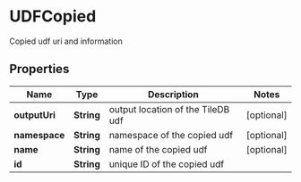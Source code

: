 

# UDFCopied

Copied udf uri and information

## Properties

Name | Type | Description | Notes
------------ | ------------- | ------------- | -------------
**outputUri** | **String** | output location of the TileDB udf |  [optional]
**namespace** | **String** | namespace of the copied udf |  [optional]
**name** | **String** | name of the copied udf |  [optional]
**id** | **String** | unique ID of the copied udf | 



